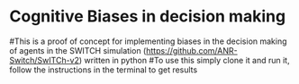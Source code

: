 # Cognitive Biases in decision making

#This is a proof of concept for implementing biases in the decision making of agents in the SWITCH simulation (https://github.com/ANR-Switch/SwITCh-v2) written in python
#To use this simply clone it and run it, follow the instructions in the terminal to get results
